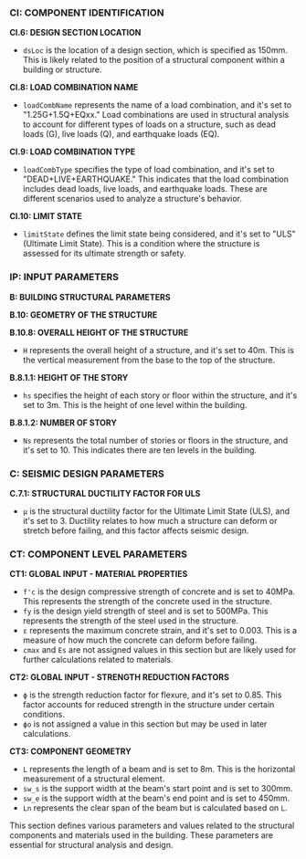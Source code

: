 ### CI: COMPONENT IDENTIFICATION

**CI.6: DESIGN SECTION LOCATION**
- `dsLoc` is the location of a design section, which is specified as 150mm. This is likely related to the position of a structural component within a building or structure.

**CI.8: LOAD COMBINATION NAME**
- `loadCombName` represents the name of a load combination, and it's set to "1.25G+1.5Q+EQxx." Load combinations are used in structural analysis to account for different types of loads on a structure, such as dead loads (G), live loads (Q), and earthquake loads (EQ).

**CI.9: LOAD COMBINATION TYPE**
- `loadCombType` specifies the type of load combination, and it's set to "DEAD+LIVE+EARTHQUAKE." This indicates that the load combination includes dead loads, live loads, and earthquake loads. These are different scenarios used to analyze a structure's behavior.

**CI.10: LIMIT STATE**
- `limitState` defines the limit state being considered, and it's set to "ULS" (Ultimate Limit State). This is a condition where the structure is assessed for its ultimate strength or safety.

### IP: INPUT PARAMETERS

**B: BUILDING STRUCTURAL PARAMETERS**

**B.10: GEOMETRY OF THE STRUCTURE**

**B.10.8: OVERALL HEIGHT OF THE STRUCTURE**
- `H` represents the overall height of a structure, and it's set to 40m. This is the vertical measurement from the base to the top of the structure.

**B.8.1.1: HEIGHT OF THE STORY**
- `hs` specifies the height of each story or floor within the structure, and it's set to 3m. This is the height of one level within the building.

**B.8.1.2: NUMBER OF STORY**
- `Ns` represents the total number of stories or floors in the structure, and it's set to 10. This indicates there are ten levels in the building.

### C: SEISMIC DESIGN PARAMETERS

**C.7.1: STRUCTURAL DUCTILITY FACTOR FOR ULS**
- `μ` is the structural ductility factor for the Ultimate Limit State (ULS), and it's set to 3. Ductility relates to how much a structure can deform or stretch before failing, and this factor affects seismic design.

### CT: COMPONENT LEVEL PARAMETERS

**CT1: GLOBAL INPUT - MATERIAL PROPERTIES**

- `f'c` is the design compressive strength of concrete and is set to 40MPa. This represents the strength of the concrete used in the structure.
- `fy` is the design yield strength of steel and is set to 500MPa. This represents the strength of the steel used in the structure.
- `ε` represents the maximum concrete strain, and it's set to 0.003. This is a measure of how much the concrete can deform before failing.
- `cmax` and `Es` are not assigned values in this section but are likely used for further calculations related to materials.

**CT2: GLOBAL INPUT - STRENGTH REDUCTION FACTORS**

- `ϕ` is the strength reduction factor for flexure, and it's set to 0.85. This factor accounts for reduced strength in the structure under certain conditions.
- `ϕo` is not assigned a value in this section but may be used in later calculations.

**CT3: COMPONENT GEOMETRY**

- `L` represents the length of a beam and is set to 8m. This is the horizontal measurement of a structural element.
- `sw_s` is the support width at the beam's start point and is set to 300mm.
- `sw_e` is the support width at the beam's end point and is set to 450mm.
- `Ln` represents the clear span of the beam but is calculated based on `L`.

This section defines various parameters and values related to the structural components and materials used in the building. These parameters are essential for structural analysis and design.